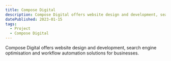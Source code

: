 ```yaml
---
title: Compose Digital
description: Compose Digital offers website design and development, search engine optimisation and workflow automation solutions for businesses.
datePublished: 2023-01-15
tags:
  - Project
  - Compose Digital
---
```


Compose Digital offers website design and development, search engine optimisation and workflow automation solutions for businesses.
